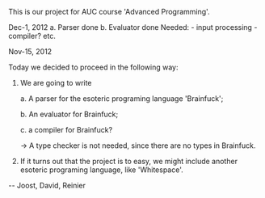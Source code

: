This is our project for AUC course 'Advanced Programming'.

Dec-1, 2012
    a. Parser done
    b. Evaluator done
Needed: 
    - input processing
    - compiler?
    etc.
        

Nov-15, 2012

Today we decided to proceed in the following way:

1) We are going to write

    a. A parser for the esoteric programing language 'Brainfuck';
    
    b. An evaluator for Brainfuck;
    
    c. a compiler for Brainfuck?
    
    -> A type checker is not needed, since there are no types in Brainfuck.
    
2) If it turns out that the project is to easy, we might include another esoteric programing language, like 'Whitespace'.

-- Joost, David, Reinier
